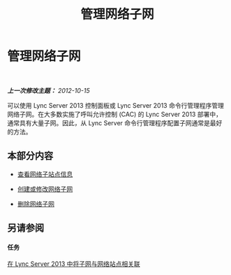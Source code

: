 ﻿---
title: 管理网络子网
TOCTitle: 管理网络子网
ms:assetid: 0127b27c-42a7-4d4b-b419-c92149f51e92
ms:mtpsurl: https://technet.microsoft.com/zh-cn/library/JJ687955(v=OCS.15)
ms:contentKeyID: 49888282
ms.date: 05/19/2016
mtps_version: v=OCS.15
ms.translationtype: HT
---

# 管理网络子网

 

_**上一次修改主题：** 2012-10-15_

可以使用 Lync Server 2013 控制面板或 Lync Server 2013 命令行管理程序管理网络子网。在大多数实施了呼叫允许控制 (CAC) 的 Lync Server 2013 部署中，通常具有大量子网。因此，从 Lync Server 命令行管理程序配置子网通常是最好的方法。

## 本部分内容

  - [查看网络子站点信息](lync-server-2013-viewing-network-subnet-information.md)

  - [创建或修改网络子网](lync-server-2013-create-or-modify-network-subnets.md)

  - [删除网络子网](lync-server-2013-deleting-network-subnets.md)

## 另请参阅

#### 任务

[在 Lync Server 2013 中将子网与网络站点相关联](lync-server-2013-associate-a-subnet-with-a-network-site.md)


